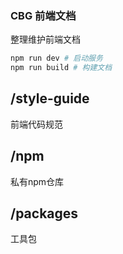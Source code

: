 ### CBG 前端文档

整理维护前端文档

``` bash
npm run dev # 启动服务
npm run build # 构建文档
```


## /style-guide

前端代码规范

## /npm

私有npm仓库

## /packages

工具包
